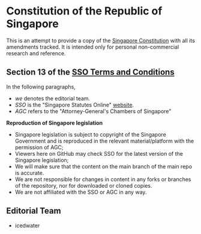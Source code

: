 # Constitution of the Republic of Singapore

This is an attempt to provide a copy of the [Singapore Constitution][sso-con] with all its amendments tracked.
It is intended only for personal non-commercial research and reference.

## Section 13 of the [SSO Terms and Conditions][sso-tnc]

In the following paragraphs,

 - _we_ denotes the editorial team.
 - _SSO_ is the "Singapore Statutes Online" [website][sso-web].
 - _AGC_ refers to the "Attorney-General's Chambers of Singapore"

**Reproduction of Singapore legislation**

 - Singapore legislation is subject to copyright of the Singapore Government and is reproduced in the relevant material/platform with the permission of AGC;
 - Viewers here on GitHub may check SSO for the latest version of the Singapore legislation;
 - We will make sure that the content on the main branch of the main repo is accurate.
 - We are not responsible for changes in content in any forks or branches of the repository, nor for downloaded or cloned copies.
 - We are not affiliated with the SSO or AGC in any way.

## Editorial Team

- icedwater

[sso-web]: https://sso.agc.gov.sg/
[sso-con]: https://sso.agc.gov.sg/Act/CONS1963?Timeline=On
[sso-tnc]: https://sso.agc.gov.sg/Terms-of-Use
